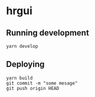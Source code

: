 # hrgui

## Running development
```
yarn develop
```

## Deploying

```
yarn build 
git commit -m "some mesage"
git push origin HEAD
```